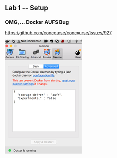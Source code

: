 ## Lab 1 -- Setup

### OMG, ... Docker AUFS Bug

https://github.com/concourse/concourse/issues/927

<img class="plain" src="resources/images/aufs.png" width="50%"> </img>
